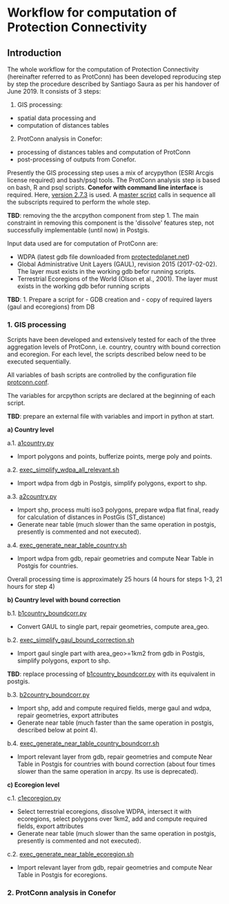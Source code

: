 # Workflow for computation of Protection Connectivity

## Introduction

The whole workflow for the computation of Protection Connectivity (hereinafter referred to as ProtConn) has been developed reproducing step by step the procedure described by Santiago Saura as per his handover of June 2019. It consists of 3 steps:

1. GIS processing: 
  - spatial data processing and 
  - computation of distances tables
2. ProtConn analysis in Conefor: 
  - processing of distances tables and computation of ProtConn
  - post-processing of outputs from Conefor.

Presently the GIS processing step uses a mix of arcypython (ESRI Arcgis license required) and bash/psql tools.
The ProtConn analysis step is based on bash, R and psql scripts. **Conefor with command line interface** is required. Here, [version 2.7.3](http://www.conefor.org/files/usuarios/Conefor_command_line.zip) is used.
A [master script](conefor/exec_full_conefor_master.sh) calls in sequence all the subscripts required to perform the whole step.

**TBD**: removing the the arcpython component from step 1. The main constraint in removing this component is the 'dissolve' features step, not successfully implementable (until now) in Postgis.


Input data used are for computation of ProtConn are:

  - WDPA (latest gdb file downloaded from [protectedplanet.net](https://www.protectedplanet.n))
  - Global Administrative Unit Layers (GAUL), revision 2015 (2017-02-02). The layer must exists in the working gdb befor running scripts.
  - Terrestrial Ecoregions of the World (Olson et al., 2001). The layer must exists in the working gdb befor running scripts
  
**TBD**: 1. Prepare a script for  - GDB creation and 
                                  - copy of required layers (gaul and ecoregions) from DB

### 1. GIS processing

Scripts have been developed and extensively tested for each of the three aggregation levels of ProtConn, i.e. country, country with bound correction and ecoregion.
For each level, the scripts described below need to be executed sequentially.

All variables of bash scripts are controlled by the configuration file [protconn.conf](protconn.conf).

The variables for arcpython scripts are declared at the beginning of each script.

**TBD**: prepare an external file with variables and import in python at start.



**a) Country level**

a.1. [a1country.py](gis_proc/arcpy/a1country.py)
   - Import polygons and points, bufferize points, merge poly and points.
  
a.2. [exec_simplify_wdpa_all_relevant.sh](gis_proc/exec_simplify_wdpa_all_relevant.sh)
   - Import wdpa from dgb in Postgis, simplify polygons, export to shp.
  
a.3. [a2country.py](gis_proc/arcpy/a2country.py)
   - Import shp, process multi iso3 polygons, prepare wdpa flat final, ready for calculation of distances in PostGis (ST_distance)
   - Generate near table (much slower than the same operation in postgis, presently is commented and not executed).
  
a.4. [exec_generate_near_table_country.sh](gis_proc/exec_generate_near_table_country.sh)
   - Import wdpa from gdb, repair geometries and compute Near Table in Postgis for countries.

Overall processing time is approximately 25 hours (4 hours for steps 1-3, 21 hours for step 4)



**b) Country level with bound correction**

b.1. [b1country_boundcorr.py](gis_proc/arcpy/b1country_boundcorr.py)
   - Convert GAUL to single part, repair geometries, compute area_geo.
   
b.2. [exec_simplify_gaul_bound_correction.sh](gis_proc/exec_simplify_gaul_bound_correction.sh)
   - Import gaul single part with area_geo>=1km2 from gdb in Postgis, simplify polygons, export to shp.
   

**TBD**: replace processing of [b1country_boundcorr.py](gis_proc/arcpy/b1country_boundcorr.py) with its equivalent in postgis.

b.3. [b2country_boundcorr.py](gis_proc/arcpy/b2country_boundcorr.py)
   - Import shp, add and compute required fields, merge gaul and wdpa, repair geometries, export attributes
   - Generate near table (much faster than the same operation in postgis, described below at point 4).

b.4. [exec_generate_near_table_country_boundcorr.sh](gis_proc/exec_generate_near_table_country_boundcorr.sh)
   - Import relevant layer from gdb, repair geometries and compute Near Table in Postgis for countries with bound correction (about four times slower than the same operation in arcpy. Its use is deprecated).
   
**c) Ecoregion level**

c.1. [c1ecoregion.py](gis_proc/arcpy/c1ecoregion.py)
   - Select terrestrial ecoregions, dissolve WDPA, intersect it with ecoregions, select polygons over 1km2, add and compute required fields, export attributes
   - Generate near table (much slower than the same operation in postgis, presently is commented and not executed).
   
c.2. [exec_generate_near_table_ecoregion.sh](gis_proc/exec_generate_near_table_ecoregion.sh)
   - Import relevant layer from gdb, repair geometries and compute Near Table in Postgis for ecoregions.
   
  
  
### 2. ProtConn analysis in Conefor

